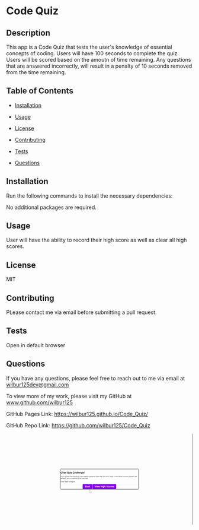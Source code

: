 
  # Code Quiz

  ## Description

  This app is a Code Quiz that tests the user's knowledge of essential concepts of coding. Users will have 100 seconds to complete the quiz. Users will be scored based on the amoutn of time remaining. Any questions that are answered incorrectly, will result in a penalty of 10 seconds removed from the time remaining.

  ## Table of Contents

  * [Installation](#installation)

  * [Usage](#usage)

  * [License](#license)

  * [Contributing](#contributing)

  * [Tests](#tests)

  * [Questions](#questions)

  ## Installation

  Run the following commands to install the necessary dependencies:

  No additional packages are required. 

  ## Usage

  User will have the ability to record their high score as well as clear all high scores.


  ## License

  MIT

  ## Contributing

  PLease contact me via email before submitting a pull request.

  ## Tests

  Open in default browser

  ## Questions

  If you have any questions, please feel free to reach out to me via email at wilbur125dev@gmail.com

  To view more of my work, please visit my GitHub at www.github.com/wilbur125
  

GitHub Pages Link:
https://wilbur125.github.io/Code_Quiz/

GitHub Repo Link:
https://github.com/wilbur125/Code_Quiz

![Code Quiz Demo](./assets/code_quiz_demo.gif)
